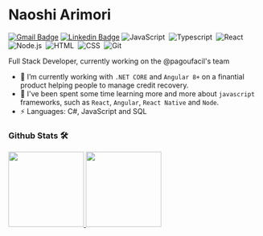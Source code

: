 # Naoshi Arimori

[![Gmail Badge](https://img.shields.io/badge/-naoshiarimori@gmail.com.br-c14438?style=flat-square&logo=Gmail&logoColor=white&link=mailto:naoshiarimori@gmail.com.br)](mailto:naoshiarimori@gmail.com.br)
<a href="https://br.linkedin.com/in/naoshi-arimori-624763173">
[![Linkedin Badge](https://img.shields.io/badge/-LinkedIn-blue?style=flat-square&logo=Linkedin&logoColor=white&link=https://https://br.linkedin.com/in/naoshi-arimori-624763173/)](https://br.linkedin.com/in/naoshi-arimori-624763173)
![JavaScript](https://img.shields.io/badge/-JavaScript-333333?style=flat&logo=javascript)&nbsp;
![Typescript](https://img.shields.io/badge/-typescript-333333?style=flat&logo=typescript)&nbsp;
![React](https://img.shields.io/badge/-React-333333?style=flat&logo=react)&nbsp;
![Node.js](https://img.shields.io/badge/-Node.js-333333?style=flat&logo=node.js)&nbsp;
![HTML](https://img.shields.io/badge/-HTML-333333?style=flat&logo=HTML5)&nbsp;
![CSS](https://img.shields.io/badge/-CSS-333333?style=flat&logo=CSS3&logoColor=1572B6)&nbsp;
![Git](https://img.shields.io/badge/-Git-333333?style=flat&logo=git)&nbsp;

Full Stack Developer, currently working on the @pagoufacil's team

- 🔭 I’m currently working with `.NET CORE` and `Angular 8+` on a finantial product helping people to manage credit recovery.
- 🌱 I've been spent some time learning more and more about `javascript` frameworks, such as `React`, `Angular`, `React Native` and `Node`.
- ⚡ Languages: C#, JavaScript and SQL

### Github Stats 🛠 &nbsp;

<p align="left">
  <a href="https://github.com/NaoshiAC">
   <img height="150em" src="https://github-readme-stats-eight-theta.vercel.app/api?username=NaoshiAC&show_icons=true&theme=vue&include_all_commits=true&count_private=true&hide=issues,contribs" />

   <img height="150em" src="https://github-readme-stats.vercel.app/api/top-langs/?username=NaoshiAC&&layout=compact&theme=vue" />
   </a>
 </p>
 
